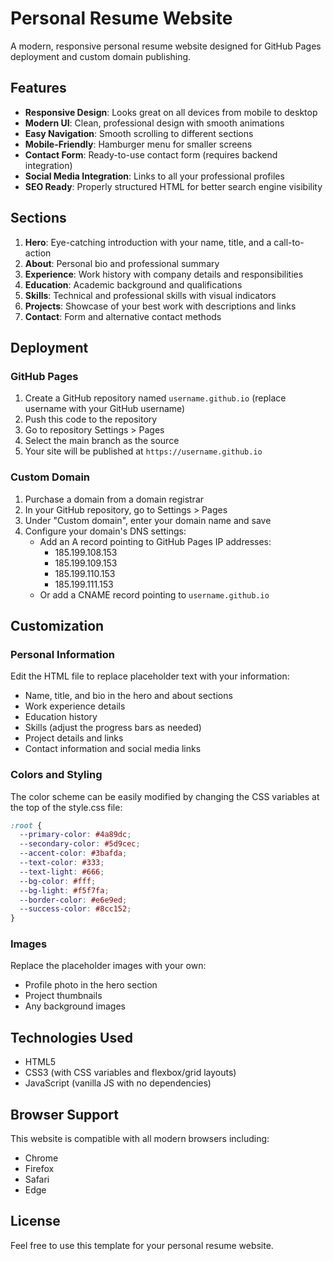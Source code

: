# Personal Resume Website

A modern, responsive personal resume website designed for GitHub Pages deployment and custom domain publishing.

## Features

- **Responsive Design**: Looks great on all devices from mobile to desktop
- **Modern UI**: Clean, professional design with smooth animations
- **Easy Navigation**: Smooth scrolling to different sections
- **Mobile-Friendly**: Hamburger menu for smaller screens
- **Contact Form**: Ready-to-use contact form (requires backend integration)
- **Social Media Integration**: Links to all your professional profiles
- **SEO Ready**: Properly structured HTML for better search engine visibility

## Sections

1. **Hero**: Eye-catching introduction with your name, title, and a call-to-action
2. **About**: Personal bio and professional summary
3. **Experience**: Work history with company details and responsibilities
4. **Education**: Academic background and qualifications
5. **Skills**: Technical and professional skills with visual indicators
6. **Projects**: Showcase of your best work with descriptions and links
7. **Contact**: Form and alternative contact methods

## Deployment

### GitHub Pages

1. Create a GitHub repository named `username.github.io` (replace username with your GitHub username)
2. Push this code to the repository
3. Go to repository Settings > Pages
4. Select the main branch as the source
5. Your site will be published at `https://username.github.io`

### Custom Domain

1. Purchase a domain from a domain registrar
2. In your GitHub repository, go to Settings > Pages
3. Under "Custom domain", enter your domain name and save
4. Configure your domain's DNS settings:
   - Add an A record pointing to GitHub Pages IP addresses:
     - 185.199.108.153
     - 185.199.109.153
     - 185.199.110.153
     - 185.199.111.153
   - Or add a CNAME record pointing to `username.github.io`

## Customization

### Personal Information

Edit the HTML file to replace placeholder text with your information:

- Name, title, and bio in the hero and about sections
- Work experience details
- Education history
- Skills (adjust the progress bars as needed)
- Project details and links
- Contact information and social media links

### Colors and Styling

The color scheme can be easily modified by changing the CSS variables at the top of the style.css file:

```css
:root {
  --primary-color: #4a89dc;
  --secondary-color: #5d9cec;
  --accent-color: #3bafda;
  --text-color: #333;
  --text-light: #666;
  --bg-color: #fff;
  --bg-light: #f5f7fa;
  --border-color: #e6e9ed;
  --success-color: #8cc152;
}
```

### Images

Replace the placeholder images with your own:

- Profile photo in the hero section
- Project thumbnails
- Any background images

## Technologies Used

- HTML5
- CSS3 (with CSS variables and flexbox/grid layouts)
- JavaScript (vanilla JS with no dependencies)

## Browser Support

This website is compatible with all modern browsers including:
- Chrome
- Firefox
- Safari
- Edge

## License

Feel free to use this template for your personal resume website.